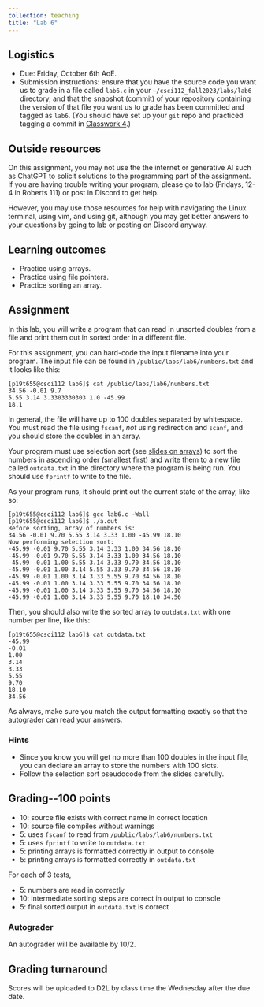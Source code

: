 ```yaml
---
collection: teaching
title: "Lab 6"
---
```


## Logistics
* Due: Friday, October 6th AoE.
* Submission instructions: ensure that you have the source code you want us to
	grade in a file called `lab6.c` in your `~/csci112_fall2023/labs/lab6`
	directory, and that the snapshot (commit) of your repository containing the version of that file you want us to grade has been committed and
	tagged as `lab6`. (You should have set up your `git` repo and practiced tagging a commit in [Classwork 4](https://lgw2.github.io/teaching/csci112-fall-2023/classwork/classwork4/).)

## Outside resources

On this assignment, you may not use the the internet or generative AI such as
ChatGPT to solicit solutions to the programming part of the assignment. If you
are having trouble writing your program, please go to lab (Fridays, 12-4 in
Roberts 111) or post in Discord to
get help.

However, you may use those resources for help with navigating the Linux
terminal, using vim, and using git, although you may get better answers to your
questions by going to lab or posting on Discord anyway.

## Learning outcomes
* Practice using arrays.
* Practice using file pointers.
* Practice sorting an array.

## Assignment

In this lab, you will write a program that can read in unsorted doubles from a file and print them
out in sorted order in a different file.

For this assignment, you can hard-code the input filename into your program.
The input file can be found in `/public/labs/lab6/numbers.txt` and it looks like this:

```
[p19t655@csci112 lab6]$ cat /public/labs/lab6/numbers.txt
34.56 -0.01 9.7
5.55 3.14 3.3303330303 1.0 -45.99
18.1
```

In general, the file will have up to 100 doubles separated by whitespace. You must
read the file using `fscanf`, *not* using redirection and `scanf`, and you
should store the doubles in an array.

Your program must use selection sort (see [slides on arrays](https://lgw2.github.io/teaching/csci112-fall-2023/lectures/Chapter7.pdf)) to sort the numbers in ascending order (smallest first) and
write them to a new file called `outdata.txt` in the directory where the program
is being run. You should use `fprintf` to write to the file.

As your program runs, it should print out the current state of
the array, like so:

```
[p19t655@csci112 lab6]$ gcc lab6.c -Wall
[p19t655@csci112 lab6]$ ./a.out
Before sorting, array of numbers is:
34.56 -0.01 9.70 5.55 3.14 3.33 1.00 -45.99 18.10
Now performing selection sort:
-45.99 -0.01 9.70 5.55 3.14 3.33 1.00 34.56 18.10
-45.99 -0.01 9.70 5.55 3.14 3.33 1.00 34.56 18.10
-45.99 -0.01 1.00 5.55 3.14 3.33 9.70 34.56 18.10
-45.99 -0.01 1.00 3.14 5.55 3.33 9.70 34.56 18.10
-45.99 -0.01 1.00 3.14 3.33 5.55 9.70 34.56 18.10
-45.99 -0.01 1.00 3.14 3.33 5.55 9.70 34.56 18.10
-45.99 -0.01 1.00 3.14 3.33 5.55 9.70 34.56 18.10
-45.99 -0.01 1.00 3.14 3.33 5.55 9.70 18.10 34.56
```

Then, you should also write the sorted array to `outdata.txt` with one number
per line, like this:

```
[p19t655@csci112 lab6]$ cat outdata.txt
-45.99
-0.01
1.00
3.14
3.33
5.55
9.70
18.10
34.56
```

As always, make sure you match the output formatting exactly so that the
autograder can read your answers.

### Hints

* Since you know you will get no more than 100 doubles in the input file, you
	can declare an array to store the numbers with 100 slots.
* Follow the selection sort pseudocode from the slides carefully.

## Grading--100 points

* 10: source file exists with correct name in correct location
* 10: source file compiles without warnings
* 5: uses `fscanf` to read from `/public/labs/lab6/numbers.txt`
* 5: uses `fprintf` to write to `outdata.txt`
* 5: printing arrays is formatted correctly in output to console
* 5: printing arrays is formatted correctly in `outdata.txt`

For each of 3 tests,

* 5: numbers are read in correctly
* 10: intermediate sorting steps are correct in output to console
* 5: final sorted output in `outdata.txt` is correct

### Autograder

An autograder will be available by 10/2.

## Grading turnaround
Scores will be uploaded to D2L by class time the Wednesday after the due date.
